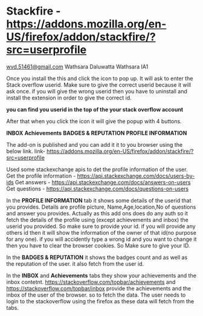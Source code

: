 # Stackfire - https://addons.mozilla.org/en-US/firefox/addon/stackfire/?src=userprofile
wvd.51461@gmail.com Wathsara Daluwatta Wathsara IA1


Once you install the this and click the icon to pop up. It will ask to enter the Stack overflow userid. Make sure to give the correct userid because it will ask once. if you will give the wrong userid then you have to uninstall and install the extension in order to give the correct id.

**you can find you userid in the top of the your stack overflow account**

After that when you click the icon it will give the popup with 4 buttons.

**INBOX**
**Achievements**
**BADGES & REPUTATION**
**PROFILE INFORMATION**

The add-on is published and you can add it it to you browser using the below link.
link- https://addons.mozilla.org/en-US/firefox/addon/stackfire/?src=userprofile

Used some stackexchange apis to det the profile information of the user.
Get the profile information - https://api.stackexchange.com/docs/users-by-ids
Get answers - https://api.stackexchange.com/docs/answers-on-users
Get questions - https://api.stackexchange.com/docs/questions-on-users


In the **PROFILE INFORMATION** tab it shows some details of the userid that you provides. Details are profile picture, Name,Age,location,No of questions and answer you provides. Actually as this add ons does do any auth so it fetch the details of the profile using (except achievements and inbox) the userid you provided. So make sure to provide your id. if you will provide any others id then it will show the information of the owner of that id(no purpose for any one). if you will accidently type a wrong id and you want to change it then you have to clear the browser cookies. So Make sure to give your ID.

In the **BADGES & REPUTATION** it shows the badges count and as well as the reputation of the user. it also fetch from the user id.

In the **INBOX** and **Achievements** tabs they show your achievements and the inbox contetnt. https://stackoverflow.com/topbar/achievements and https://stackoverflow.com/topbar/inbox provide the achievements and the inbox of the user of the browser. so to fetch the data. The user needs to login to the stackoverflow using the firefox as these data will fetch from the tabs.
